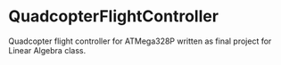 # QuadcopterFlightController

Quadcopter flight controller for ATMega328P written as final project for Linear Algebra class.
